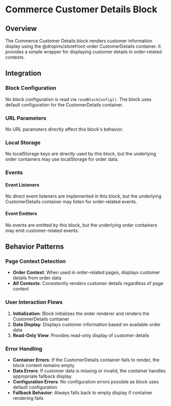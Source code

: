 # Commerce Customer Details Block

## Overview

The Commerce Customer Details block renders customer information display using the @dropins/storefront-order CustomerDetails container. It provides a simple wrapper for displaying customer details in order-related contexts.

## Integration

### Block Configuration

No block configuration is read via `readBlockConfig()`. The block uses default configuration for the CustomerDetails container.

### URL Parameters

No URL parameters directly affect this block's behavior.

### Local Storage

No localStorage keys are directly used by this block, but the underlying order containers may use localStorage for order data.

### Events

#### Event Listeners

No direct event listeners are implemented in this block, but the underlying CustomerDetails container may listen for order-related events.

#### Event Emitters

No events are emitted by this block, but the underlying order containers may emit customer-related events.

## Behavior Patterns

### Page Context Detection

- **Order Context**: When used in order-related pages, displays customer details from order data
- **All Contexts**: Consistently renders customer details regardless of page context

### User Interaction Flows

1. **Initialization**: Block initializes the order renderer and renders the CustomerDetails container
2. **Data Display**: Displays customer information based on available order data
3. **Read-Only View**: Provides read-only display of customer details

### Error Handling

- **Container Errors**: If the CustomerDetails container fails to render, the block content remains empty
- **Data Errors**: If customer data is missing or invalid, the container handles appropriate fallback display
- **Configuration Errors**: No configuration errors possible as block uses default configuration
- **Fallback Behavior**: Always falls back to empty display if container rendering fails
